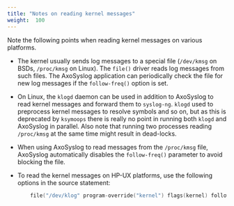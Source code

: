 ```yaml
---
title: "Notes on reading kernel messages"
weight:  100
---
```

<!-- DISCLAIMER: This file is based on the syslog-ng Open Source Edition documentation https://github.com/balabit/syslog-ng-ose-guides/commit/2f4a52ee61d1ea9ad27cb4f3168b95408fddfdf2 and is used under the terms of The syslog-ng Open Source Edition Documentation License. The file has been modified by Axoflow. -->

Note the following points when reading kernel messages on various platforms.

  - The kernel usually sends log messages to a special file (`/dev/kmsg` on BSDs, `/proc/kmsg` on Linux). The `file()` driver reads log messages from such files. The AxoSyslog application can periodically check the file for new log messages if the `follow-freq()` option is set.

  - On Linux, the `klogd` daemon can be used in addition to AxoSyslog to read kernel messages and forward them to `syslog-ng`. `klogd` used to preprocess kernel messages to resolve symbols and so on, but as this is deprecated by `ksymoops` there is really no point in running both `klogd` and AxoSyslog in parallel. Also note that running two processes reading `/proc/kmsg` at the same time might result in dead-locks.

  - When using AxoSyslog to read messages from the `/proc/kmsg` file, AxoSyslog automatically disables the `follow-freq()` parameter to avoid blocking the file.

  - To read the kernel messages on HP-UX platforms, use the following options in the source statement:
    
    ```c
        file("/dev/klog" program-override("kernel") flags(kernel) follow-freq(0));
    ```
